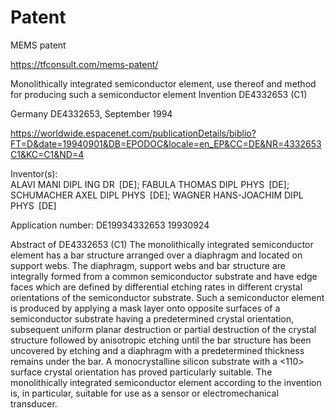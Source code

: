 # Patent
MEMS patent 

https://tfconsult.com/mems-patent/

Monolithically integrated semiconductor element, use thereof and method for producing such a semiconductor element
Invention DE4332653 (C1)

Germany DE4332653, 
September 1994

https://worldwide.espacenet.com/publicationDetails/biblio?FT=D&date=19940901&DB=EPODOC&locale=en_EP&CC=DE&NR=4332653C1&KC=C1&ND=4

Inventor(s):	
ALAVI MANI DIPL ING DR [DE]; 
FABULA THOMAS DIPL PHYS [DE]; 
SCHUMACHER AXEL DIPL PHYS [DE]; 
WAGNER HANS-JOACHIM DIPL PHYS [DE]

Application number:	
DE19934332653 19930924 

Abstract of  DE4332653 (C1)
The monolithically integrated semiconductor element has a bar structure arranged over a diaphragm and located on support webs. The diaphragm, support webs and bar structure are integrally formed from a common semiconductor substrate and have edge faces which are defined by differential etching rates in different crystal orientations of the semiconductor substrate. Such a semiconductor element is produced by applying a mask layer onto opposite surfaces of a semiconductor substrate having a predetermined crystal orientation, subsequent uniform planar destruction or partial destruction of the crystal structure followed by anisotropic etching until the bar structure has been uncovered by etching and a diaphragm with a predetermined thickness remains under the bar. A monocrystalline silicon substrate with a <110> surface crystal orientation has proved particularly suitable. The monolithically integrated semiconductor element according to the invention is, in particular, suitable for use as a sensor or electromechanical transducer.

